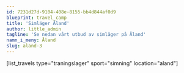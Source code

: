 ```yaml
---
id: 7231d27d-9104-408e-8155-bb4d844af0d9
blueprint: travel_camp
title: 'Simläger Åland'
author: little_admin
tagline: 'Se nedan vårt utbud av simläger på Åland'
namn_i_meny: Åland
slug: aland-3
---
```

<p>[list_travels type="traningslager" sport="simning" location="aland"]</p>
